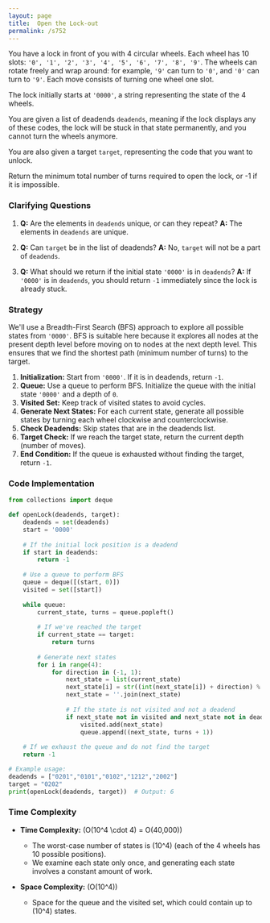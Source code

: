 ```yaml
---
layout: page
title:  Open the Lock-out
permalink: /s752
---
```


You have a lock in front of you with 4 circular wheels. Each wheel has 10 slots: `'0', '1', '2', '3', '4', '5', '6', '7', '8', '9'`. The wheels can rotate freely and wrap around: for example, `'9'` can turn to `'0'`, and `'0'` can turn to `'9'`. Each move consists of turning one wheel one slot.

The lock initially starts at `'0000'`, a string representing the state of the 4 wheels.

You are given a list of deadends `deadends`, meaning if the lock displays any of these codes, the lock will be stuck in that state permanently, and you cannot turn the wheels anymore.

You are also given a target `target`, representing the code that you want to unlock.

Return the minimum total number of turns required to open the lock, or -1 if it is impossible.

### Clarifying Questions

1. **Q:** Are the elements in `deadends` unique, or can they repeat?
   **A:** The elements in `deadends` are unique.

2. **Q:** Can `target` be in the list of deadends?
   **A:** No, `target` will not be a part of `deadends`.

3. **Q:** What should we return if the initial state `'0000'` is in `deadends`?
   **A:** If `'0000'` is in `deadends`, you should return `-1` immediately since the lock is already stuck.

### Strategy

We'll use a Breadth-First Search (BFS) approach to explore all possible states from `'0000'`. BFS is suitable here because it explores all nodes at the present depth level before moving on to nodes at the next depth level. This ensures that we find the shortest path (minimum number of turns) to the target.

1. **Initialization:** Start from `'0000'`. If it is in deadends, return `-1`.
2. **Queue:** Use a queue to perform BFS. Initialize the queue with the initial state `'0000'` and a depth of `0`.
3. **Visited Set:** Keep track of visited states to avoid cycles.
4. **Generate Next States:** For each current state, generate all possible states by turning each wheel clockwise and counterclockwise.
5. **Check Deadends:** Skip states that are in the deadends list.
6. **Target Check:** If we reach the target state, return the current depth (number of moves).
7. **End Condition:** If the queue is exhausted without finding the target, return `-1`.

### Code Implementation

```python
from collections import deque

def openLock(deadends, target):
    deadends = set(deadends)
    start = '0000'
    
    # If the initial lock position is a deadend
    if start in deadends:
        return -1
    
    # Use a queue to perform BFS
    queue = deque([(start, 0)])
    visited = set([start])
    
    while queue:
        current_state, turns = queue.popleft()
        
        # If we've reached the target
        if current_state == target:
            return turns
        
        # Generate next states
        for i in range(4):
            for direction in (-1, 1):
                next_state = list(current_state)
                next_state[i] = str((int(next_state[i]) + direction) % 10)
                next_state = ''.join(next_state)
                
                # If the state is not visited and not a deadend
                if next_state not in visited and next_state not in deadends:
                    visited.add(next_state)
                    queue.append((next_state, turns + 1))
                    
    # If we exhaust the queue and do not find the target
    return -1

# Example usage:
deadends = ["0201","0101","0102","1212","2002"]
target = "0202"
print(openLock(deadends, target))  # Output: 6
```

### Time Complexity

- **Time Complexity:** \(O(10^4 \cdot 4) = O(40,000)\)
  - The worst-case number of states is \(10^4\) (each of the 4 wheels has 10 possible positions).
  - We examine each state only once, and generating each state involves a constant amount of work.

- **Space Complexity:** \(O(10^4)\)
  - Space for the queue and the visited set, which could contain up to \(10^4\) states.